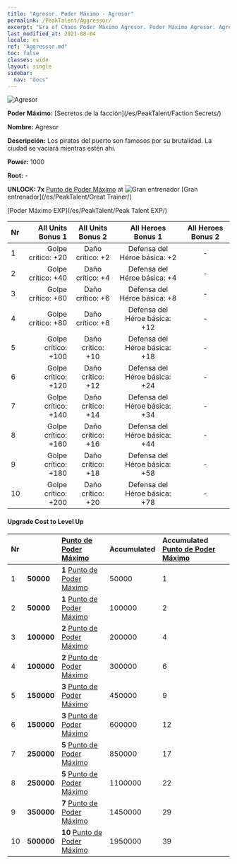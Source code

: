 ```yaml
---
title: "Agresor. Poder Máximo - Agresor"
permalink: /PeakTalent/Aggressor/
excerpt: "Era of Chaos Poder Máximo Agresor. Poder Máximo Agresor. Agresor"
last_modified_at: 2021-08-04
locale: es
ref: "Aggressor.md"
toc: false
classes: wide
layout: single
sidebar:
  nav: "docs"
---
```


  ![Agresor](/images/pt/talent_3004.png)

  **Poder Máximo:** [Secretos de la facción](/es/PeakTalent/Faction Secrets/)

  **Nombre:** Agresor

  **Descripción:** Los piratas del puerto son famosos por su brutalidad. La ciudad se vaciará mientras estén ahí.

  **Power:** 1000

  **Root:** -

  **UNLOCK: 7x** [Punto de Poder Máximo](/ItemsES/con_934/) at ![Gran entrenador](/images/pt/talent_3001.png) [Gran entrenador](/es/PeakTalent/Great Trainer/)

  [Poder Máximo EXP](/es/PeakTalent/Peak Talent EXP/)

  | Nr | All Units Bonus 1 | All Units Bonus 2 | All Heroes Bonus 1 | All Heroes Bonus 2 |
  |:---|--------------:|:-------------:|:-------------:|:-------------:|
  | 1 | Golpe crítico: +20 | Daño crítico: +2 | Defensa del Héroe básica: +2 | - |
  | 2 | Golpe crítico: +40 | Daño crítico: +4 | Defensa del Héroe básica: +4 | - |
  | 3 | Golpe crítico: +60 | Daño crítico: +6 | Defensa del Héroe básica: +8 | - |
  | 4 | Golpe crítico: +80 | Daño crítico: +8 | Defensa del Héroe básica: +12 | - |
  | 5 | Golpe crítico: +100 | Daño crítico: +10 | Defensa del Héroe básica: +18 | - |
  | 6 | Golpe crítico: +120 | Daño crítico: +12 | Defensa del Héroe básica: +24 | - |
  | 7 | Golpe crítico: +140 | Daño crítico: +14 | Defensa del Héroe básica: +34 | - |
  | 8 | Golpe crítico: +160 | Daño crítico: +16 | Defensa del Héroe básica: +44 | - |
  | 9 | Golpe crítico: +180 | Daño crítico: +18 | Defensa del Héroe básica: +58 | - |
  | 10 | Golpe crítico: +200 | Daño crítico: +20 | Defensa del Héroe básica: +78 | - |


#### Upgrade Cost to Level Up

  | Nr | <i class="fas fa-coins"/> | [Punto de Poder Máximo](/ItemsES/con_934/) | Accumulated <i class="fas fa-coins"/> | Accumulated [Punto de Poder Máximo](/ItemsES/con_934/) |
  |:---|:--------------|:-------------|:-------------|:-------------|
  | 1 | **50000** | **1** [Punto de Poder Máximo](/ItemsES/con_934/) | 50000 | 1 |
  | 2 | **50000** | **1** [Punto de Poder Máximo](/ItemsES/con_934/) | 100000 | 2 |
  | 3 | **100000** | **2** [Punto de Poder Máximo](/ItemsES/con_934/) | 200000 | 4 |
  | 4 | **100000** | **2** [Punto de Poder Máximo](/ItemsES/con_934/) | 300000 | 6 |
  | 5 | **150000** | **3** [Punto de Poder Máximo](/ItemsES/con_934/) | 450000 | 9 |
  | 6 | **150000** | **3** [Punto de Poder Máximo](/ItemsES/con_934/) | 600000 | 12 |
  | 7 | **250000** | **5** [Punto de Poder Máximo](/ItemsES/con_934/) | 850000 | 17 |
  | 8 | **250000** | **5** [Punto de Poder Máximo](/ItemsES/con_934/) | 1100000 | 22 |
  | 9 | **350000** | **7** [Punto de Poder Máximo](/ItemsES/con_934/) | 1450000 | 29 |
  | 10 | **500000** | **10** [Punto de Poder Máximo](/ItemsES/con_934/) | 1950000 | 39 |
